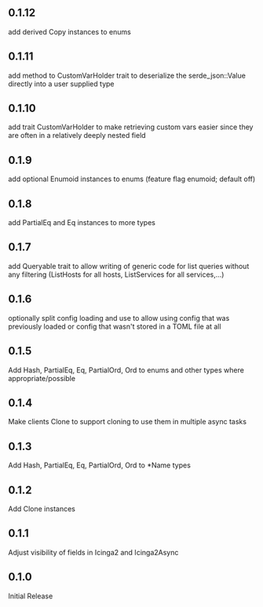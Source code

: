 ## 0.1.12

add derived Copy instances to enums

## 0.1.11

add method to CustomVarHolder trait to deserialize the serde\_json::Value directly
into a user supplied type

## 0.1.10

add trait CustomVarHolder to make retrieving custom vars easier since they
are often in a relatively deeply nested field

## 0.1.9

add optional Enumoid instances to enums (feature flag enumoid; default off)

## 0.1.8

add PartialEq and Eq instances to more types

## 0.1.7

add Queryable trait to allow writing of generic code for list queries without
any filtering (ListHosts for all hosts, ListServices for all services,...)

## 0.1.6

optionally split config loading and use to allow using config that was previously
loaded or config that wasn't stored in a TOML file at all

## 0.1.5

Add Hash, PartialEq, Eq, PartialOrd, Ord to enums and other types where appropriate/possible

## 0.1.4

Make clients Clone to support cloning to use them in multiple async tasks

## 0.1.3

Add Hash, PartialEq, Eq, PartialOrd, Ord to *Name types

## 0.1.2

Add Clone instances

## 0.1.1

Adjust visibility of fields in Icinga2 and Icinga2Async

## 0.1.0

Initial Release
